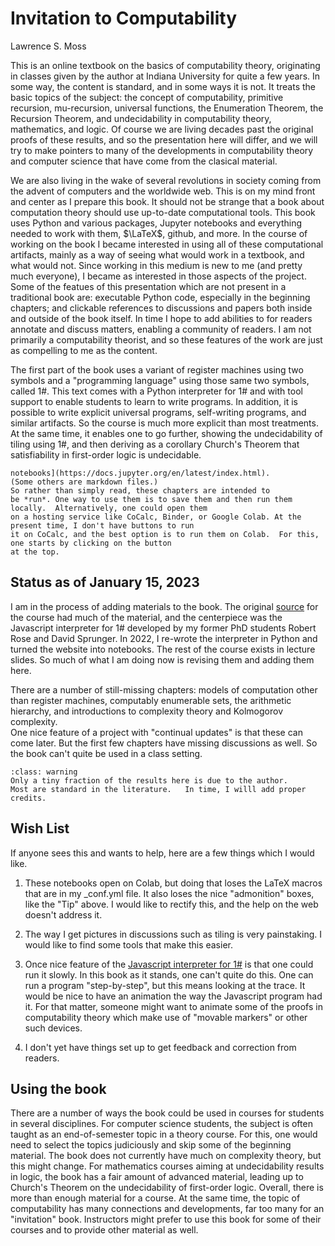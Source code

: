 # Invitation to Computability 

Lawrence S. Moss

This is an online textbook on the basics of computability theory, originating in classes given by the author 
at Indiana University for quite a few years.  In some way, the content is standard, and in some ways it is 
not. It treats the basic topics of the subject: the concept of computability, primitive recursion, 
mu-recursion, universal functions, the Enumeration Theorem, the Recursion Theorem, and undecidability in 
computability theory, mathematics, and logic.  Of course we are living decades past the original proofs of 
these results, and so the presentation here will differ, and we will try to make pointers to many of the 
developments in computability theory and computer science that have come from the clasical material.

We are also living in the wake of several revolutions in society coming from the advent of computers and the 
worldwide web.  This is on my mind front and center as I prepare this book.  It should not be strange that a 
book about computation theory should use up-to-date computational tools. This book uses Python and various 
packages, Jupyter notebooks and everything needed to work with them, $\LaTeX$, github, and more.  In the 
course of working on the book I became interested in using all of these computational artifacts, mainly as a 
way of seeing what would work in a textbook, and what would not. Since working in this medium is new to me 
(and pretty much everyone), I became as interested in those aspects of the project.  Some of the featues of 
this presentation which are not present in a traditional book are: executable Python code, especially in the 
beginning chapters; and clickable references to discussions and papers both inside and outside of the book 
itself. In time I hope to add abilities to for readers annotate and discuss matters, enabling a community of 
readers.  I am not primarily a computability theorist, and so these features of the work are just as 
compelling to me as the content.


The first part of the book uses a variant of register machines using two symbols and a "programming 
language" using those same two symbols, called 1#.  This text comes with a Python interpreter for 1# and 
with tool support to enable students to learn to write programs.  In addition, it is possible to write 
explicit universal programs, self-writing programs, and similar artifacts.  So the course is much more 
explicit than most treatments.  At the same time, it enables one to go further, showing the undecidability 
of tiling using 1#, and then deriving as a corollary Church's Theorem that satisfiability in first-order 
logic is undecidable.


```{tip} Most of the chapters in the book are [Jupyter 
notebooks](https://docs.jupyter.org/en/latest/index.html).
(Some others are markdown files.)
So rather than simply read, these chapters are intended to 
be *run*. One way to use them is to save them and then run them locally.  Alternatively, one could open them 
on a hosting service like CoCalc, Binder, or Google Colab. At the present time, I don't have buttons to run 
it on CoCalc, and the best option is to run them on Colab.  For this, one starts by clicking on the button 
at the top. 
```

## Status as of January 15, 2023

I am in the process of adding materials to the book.  The original 
[source](https://iulg.sitehost.iu.edu/trm) for the course had much of the material, and the centerpiece was 
the Javascript interpreter for 1# developed by my former PhD students Robert Rose and David Sprunger. In 
2022, I re-wrote the interpreter in Python and turned the website into notebooks.  The rest of the course 
exists in lecture slides.  So much of what I am doing now is revising them and adding them here.

There are a number of still-missing chapters:
models of computation other than register machines,
 computably enumerable sets, the arithmetic hierarchy, and 
introductions to complexity theory and Kolmogorov complexity.   
One nice feature of a project with "continual updates" is that 
these can come later.
But the first few chapters have missing discussions as well.
So the book can't quite be used in a class setting.  


```{admonition} Credits
:class: warning
Only a tiny fraction of the results here is due to the author.
Most are standard in the literature.   In time, I willl add proper credits.
```

## Wish List

If anyone sees this and wants to help, here are a few things which I would like.

1. These notebooks open on Colab, but doing that loses the LaTeX macros that are in my _conf.yml file.  It also loses the nice "admonition" boxes, like the "Tip" above.   I would like to rectify this,
and the help on the web doesn't address it.

2. The way I get pictures in discussions such as tiling is very painstaking.  I would like to find some tools that make this easier.

3. Once nice feature of the [Javascript interpreter for 1#](http://rrose1.github.io/jsonesharp/) is that one could 
run it slowly.  In this book as it stands, one can't quite do this.  One can run a program "step-by-step", 
but this means looking at the trace.  It would be nice to have an animation the way the Javascript program 
had it.  For that matter, someone might want to animate some of the proofs in computability theory which 
make use of "movable markers" or other such devices.

4. I don't yet have things set up to get feedback and correction from readers.


## Using the book

There are a number of ways the book could be used in courses for students in several disciplines.  For computer science students,
the subject is often taught as an end-of-semester topic in a theory course.  For this, one would need to select the topics
judiciously and skip some of the beginning material. The book does not currently have much on complexity theory, but this might
change. For mathematics courses aiming at undecidability results in logic, the book has a fair amount of advanced material, leading
up to Church's Theorem on the undecidability of first-order logic.  Overall, there is more than enough material for a course. At the
same time, the topic of computability has many connections and developments, far too many for an "invitation" book. Instructors
might prefer to use this book for some of their courses and to provide other material as well.


